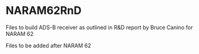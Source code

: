# NARAM62RnD
Files to build ADS-B receiver as outlined in R&amp;D report by Bruce Canino for NARAM 62 

Files to be added after NARAM 62
